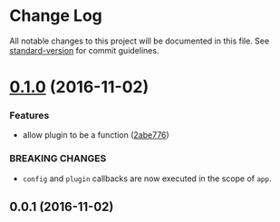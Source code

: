 # Change Log

All notable changes to this project will be documented in this file. See [standard-version](https://github.com/conventional-changelog/standard-version) for commit guidelines.

<a name="0.1.0"></a>
# [0.1.0](https://github.com/mu-lib/micromix/compare/v0.0.1...v0.1.0) (2016-11-02)


### Features

* allow plugin to be a function ([2abe776](https://github.com/mu-lib/micromix/commit/2abe776))


### BREAKING CHANGES

* `config` and `plugin` callbacks are now executed in the
scope of `app`.



<a name="0.0.1"></a>
## 0.0.1 (2016-11-02)
